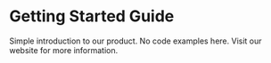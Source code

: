 # Getting Started Guide
Simple introduction to our product.
No code examples here.
Visit our website for more information.
